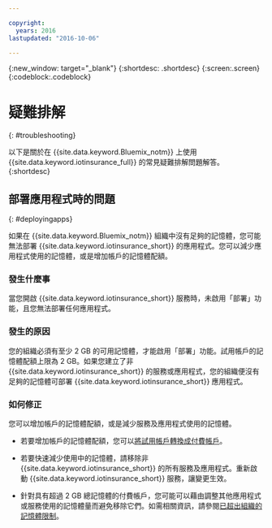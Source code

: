 ```yaml
---

copyright:
  years: 2016
lastupdated: "2016-10-06"

---
```


<!-- Common attributes used in the template are defined as follows: -->
{:new_window: target="\_blank"}
{:shortdesc: .shortdesc}
{:screen:.screen}
{:codeblock:.codeblock}


# 疑難排解
{: #troubleshooting}

以下是關於在 {{site.data.keyword.Bluemix_notm}} 上使用 {{site.data.keyword.iotinsurance_full}} 的常見疑難排解問題解答。
{:shortdesc}

## 部署應用程式時的問題
{: #deployingapps}

如果在 {{site.data.keyword.Bluemix_notm}} 組織中沒有足夠的記憶體，您可能無法部署 {{site.data.keyword.iotinsurance_short}} 的應用程式。您可以減少應用程式使用的記憶體，或是增加帳戶的記憶體配額。

### 發生什麼事

當您開啟 {{site.data.keyword.iotinsurance_short}} 服務時，未啟用「部署」功能，且您無法部署任何應用程式。

### 發生的原因

您的組織必須有至少 2 GB 的可用記憶體，才能啟用「部署」功能。試用帳戶的記憶體配額上限為 2 GB。如果您建立了非 {{site.data.keyword.iotinsurance_short}} 的服務或應用程式，您的組織便沒有足夠的記憶體可部署 {{site.data.keyword.iotinsurance_short}} 應用程式。

### 如何修正

您可以增加帳戶的記憶體配額，或是減少服務及應用程式使用的記憶體。

  - 若要增加帳戶的記憶體配額，您可以[將試用帳戶轉換成付費帳戶](https://console.ng.bluemix.net/docs/pricing/index.html#pay-accounts)。

  - 若要快速減少使用中的記憶體，請移除非 {{site.data.keyword.iotinsurance_short}} 的所有服務及應用程式。重新啟動 {{site.data.keyword.iotinsurance_short}} 服務，讓變更生效。

  - 針對具有超過 2 GB 總記憶體的付費帳戶，您可能可以藉由調整其他應用程式或服務使用的記憶體量而避免移除它們。如需相關資訊，請參閱[已超出組織的記憶體限制](https://console.ng.bluemix.net/docs/troubleshoot/ts_apps.html#ts_outofmemory)。
